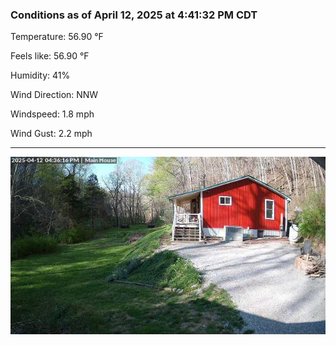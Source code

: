 ### Conditions as of April 12, 2025 at 4:41:32 PM CDT 

Temperature: 56.90 &deg;F

Feels like: 56.90 &deg;F

Humidity: 41%

Wind Direction: NNW

Windspeed: 1.8 mph

Wind Gust: 2.2 mph

---

<img src="./images/latest.jpeg"/>

